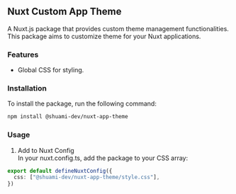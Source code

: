 ## Nuxt Custom App Theme

A Nuxt.js package that provides custom theme management functionalities.
This package aims to customize theme for your Nuxt applications.

### Features

- Global CSS for styling.

### Installation

To install the package, run the following command:

```bash
npm install @shuami-dev/nuxt-app-theme
```

### Usage

1. Add to Nuxt Config\
    In your nuxt.config.ts, add the package to your CSS array:

```ts
export default defineNuxtConfig({
  css: ["@shuami-dev/nuxt-app-theme/style.css"],
})